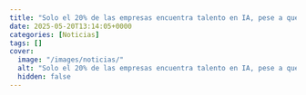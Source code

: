 ```yaml
---
title: "Solo el 20% de las empresas encuentra talento en IA, pese a que el 70% lo necesita con urgencia"
date: 2025-05-20T13:14:05+0000
categories: [Noticias]
tags: []
cover:
  image: "/images/noticias/"
  alt: "Solo el 20% de las empresas encuentra talento en IA, pese a que el 70% lo necesita con urgencia"
  hidden: false
---
```



